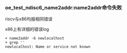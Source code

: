 ### oe_test_ndisc6_name2addr:name2addr命令失败

riscv与x86均报相同错误

x86上有详细的错误log

```
+ name2addr -6 newlocalhost
+ grep ''
newlocalhost: Name or service not known
```

